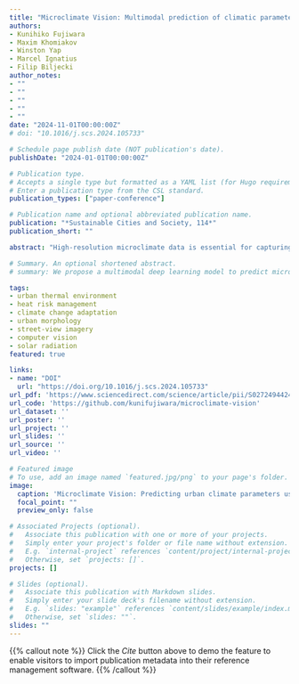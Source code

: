 ```yaml
---
title: "Microclimate Vision: Multimodal prediction of climatic parameters using street-level and satellite imagery"
authors:
- Kunihiko Fujiwara
- Maxim Khomiakov
- Winston Yap
- Marcel Ignatius
- Filip Biljecki
author_notes:
- ""
- ""
- ""
- ""
- ""
date: "2024-11-01T00:00:00Z"
# doi: "10.1016/j.scs.2024.105733"

# Schedule page publish date (NOT publication's date).
publishDate: "2024-01-01T00:00:00Z"

# Publication type.
# Accepts a single type but formatted as a YAML list (for Hugo requirements).
# Enter a publication type from the CSL standard.
publication_types: ["paper-conference"]

# Publication name and optional abbreviated publication name.
publication: "*Sustainable Cities and Society, 114*"
publication_short: ""

abstract: "High-resolution microclimate data is essential for capturing spatio-temporal heterogeneity of urban climate and heat health management. However, previous studies have relied on dense measurements that require significant costs for equipment, or on physical simulations demanding intensive computational loads. As a potential alternative to these methods, we propose a multimodal deep learning model to predict microclimate at a high spatial and temporal resolution based on street-level and satellite imagery. This model consists of LSTM and ResNet-18 architectures, and predicts air temperature (T_air), relative humidity (RH), wind speed (ν), and global horizontal irradiance (GHI). For our study area situated at a university campus in Singapore, we collected microclimate data, street-level and satellite imagery. We conducted extensive experiments with our collected dataset to showcase our model's predictive capabilities and its practical use in generating high-resolution microclimate maps. Our model reported RMSE at 0.95°C for T_air, 2.57% for RH, 0.31 m/s for ν, and 225 W/m² for GHI. Furthermore, we observed a contribution of imagery inputs to higher accuracy by comparing models with and without such inputs. We identified hot spots at a high spatio-temporal resolution, indicating its application for issuing real-time heat alerts. Our models are released openly at the microclimate-vision GitHub repository (https://github.com/kunifujiwara/microclimate-vision)."

# Summary. An optional shortened abstract.
# summary: We propose a multimodal deep learning model to predict microclimate parameters using street-level and satellite imagery, achieving high accuracy for air temperature, relative humidity, wind speed, and solar radiation.

tags:
- urban thermal environment
- heat risk management
- climate change adaptation
- urban morphology
- street-view imagery
- computer vision
- solar radiation
featured: true

links:
- name: "DOI"
  url: "https://doi.org/10.1016/j.scs.2024.105733"
url_pdf: 'https://www.sciencedirect.com/science/article/pii/S0272494424001123/pdfft?md5=1234567890abcdef&pid=1-s2.0-S0272494424001123-main.pdf'
url_code: 'https://github.com/kunifujiwara/microclimate-vision'
url_dataset: ''
url_poster: ''
url_project: ''
url_slides: ''
url_source: ''
url_video: ''

# Featured image
# To use, add an image named `featured.jpg/png` to your page's folder. 
image:
  caption: 'Microclimate Vision: Predicting urban climate parameters using imagery'
  focal_point: ""
  preview_only: false

# Associated Projects (optional).
#   Associate this publication with one or more of your projects.
#   Simply enter your project's folder or file name without extension.
#   E.g. `internal-project` references `content/project/internal-project/index.md`.
#   Otherwise, set `projects: []`.
projects: []

# Slides (optional).
#   Associate this publication with Markdown slides.
#   Simply enter your slide deck's filename without extension.
#   E.g. `slides: "example"` references `content/slides/example/index.md`.
#   Otherwise, set `slides: ""`.
slides: ""
---
```


{{% callout note %}}
Click the *Cite* button above to demo the feature to enable visitors to import publication metadata into their reference management software.
{{% /callout %}}

<!-- ## Highlights

- Prediction of microclimate parameters using street-level and satellite imagery.
- Multimodal prediction model combining LSTM and ResNet-18 architectures.
- Collecting and using microclimate data, street-level imagery, and satellite imagery.
- High accuracy: RMSE at 0.95°C (T_air), 2.57% (RH), 0.31 m/s (ν), 225 W/m² (GHI).
- Street-level and satellite imagery contribute to improving accuracy. -->

<!-- ## Overview

This research introduces a novel approach to predicting urban microclimate parameters at high spatial and temporal resolution using multimodal deep learning with street-level and satellite imagery. Our model demonstrates significant potential for applications in urban heat management and climate adaptation planning. -->
